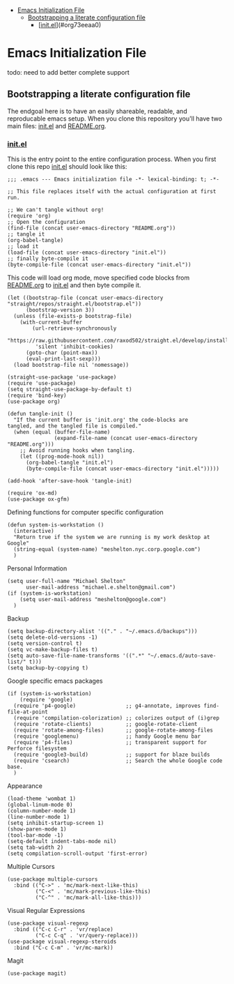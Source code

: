- [Emacs Initialization File](#org4046208)
  - [Bootstrapping a literate configuration file](#org6005cf0)
    - [[init.el](init.el)](#org73eeaa0)



<a id="org4046208"></a>

# Emacs Initialization File

todo: need to add better complete support


<a id="org6005cf0"></a>

## Bootstrapping a literate configuration file

The endgoal here is to have an easily shareable, readable, and reproducable emacs setup. When you clone this repository you'll have two main files: [init.el](init.el) and [README.org](README.md).


<a id="org73eeaa0"></a>

### [init.el](init.el)

This is the entry point to the entire configuration process. When you first clone this repo [init.el](init.el) should look like this:

```emacs-lisp
;;; .emacs --- Emacs initialization file -*- lexical-binding: t; -*-

;; This file replaces itself with the actual configuration at first run.

;; We can't tangle without org!
(require 'org)
;; Open the configuration
(find-file (concat user-emacs-directory "README.org"))
;; tangle it
(org-babel-tangle)
;; load it
(load-file (concat user-emacs-directory "init.el"))
;; finally byte-compile it
(byte-compile-file (concat user-emacs-directory "init.el"))
```

This code will load org mode, move specified code blocks from [README.org](README.md) to [init.el](init.el) and then byte compile it.

```emacs-lisp
(let ((bootstrap-file (concat user-emacs-directory "straight/repos/straight.el/bootstrap.el"))
      (bootstrap-version 3))
  (unless (file-exists-p bootstrap-file)
    (with-current-buffer
        (url-retrieve-synchronously
         "https://raw.githubusercontent.com/raxod502/straight.el/develop/install.el"
         'silent 'inhibit-cookies)
      (goto-char (point-max))
      (eval-print-last-sexp)))
  (load bootstrap-file nil 'nomessage))

(straight-use-package 'use-package)
(require 'use-package)
(setq straight-use-package-by-default t)
(require 'bind-key)
(use-package org)
```

```emacs-lisp
(defun tangle-init ()
  "If the current buffer is 'init.org' the code-blocks are
tangled, and the tangled file is compiled."
  (when (equal (buffer-file-name)
               (expand-file-name (concat user-emacs-directory "README.org")))
    ;; Avoid running hooks when tangling.
    (let ((prog-mode-hook nil))
      (org-babel-tangle "init.el")
      (byte-compile-file (concat user-emacs-directory "init.el")))))

(add-hook 'after-save-hook 'tangle-init)
```

```emacs-lisp
(require 'ox-md)
(use-package ox-gfm)
```

Defining functions for computer specific configuration

```emacs-lisp
(defun system-is-workstation ()
  (interactive)
  "Return true if the system we are running is my work desktop at Google"
  (string-equal (system-name) "meshelton.nyc.corp.google.com")
  )
```

Personal Information

```emacs-lisp
(setq user-full-name "Michael Shelton"
      user-mail-address "michael.e.shelton@gmail.com")
(if (system-is-workstation)
    (setq user-mail-address "meshelton@google.com")
  )
```

Backup

```emacs-lisp
(setq backup-directory-alist '(("." . "~/.emacs.d/backups")))
(setq delete-old-versions -1)
(setq version-control t)
(setq vc-make-backup-files t)
(setq auto-save-file-name-transforms '((".*" "~/.emacs.d/auto-save-list/" t)))
(setq backup-by-copying t)
```

Google specific emacs packages

```emacs-lisp
(if (system-is-workstation)
    (require 'google)
  (require 'p4-google)                ;; g4-annotate, improves find-file-at-point
  (require 'compilation-colorization) ;; colorizes output of (i)grep
  (require 'rotate-clients)           ;; google-rotate-client
  (require 'rotate-among-files)       ;; google-rotate-among-files
  (require 'googlemenu)               ;; handy Google menu bar
  (require 'p4-files)                 ;; transparent support for Perforce filesystem
  (require 'google3-build)            ;; support for blaze builds
  (require 'csearch)                  ;; Search the whole Google code base.
  )
```

Appearance

```emacs-lisp
(load-theme 'wombat 1)
(global-linum-mode 0)
(column-number-mode 1)
(line-number-mode 1)
(setq inhibit-startup-screen 1)
(show-paren-mode 1)
(tool-bar-mode -1)
(setq-default indent-tabs-mode nil)
(setq tab-width 2)
(setq compilation-scroll-output 'first-error)
```

Multiple Cursors

```emacs-lisp
(use-package multiple-cursors
  :bind (("C->" . 'mc/mark-next-like-this)
         ("C-<" . 'mc/mark-previous-like-this)
         ("C-^" . 'mc/mark-all-like-this)))

```

Visual Regular Expressions

```emacs-lisp
(use-package visual-regexp
  :bind (("C-c C-r" . 'vr/replace)
         ("C-c C-q" . 'vr/query-replace)))
(use-package visual-regexp-steroids
  :bind ("C-c C-m" . 'vr/mc-mark))
```

Magit

```emacs-lisp
(use-package magit)
```
